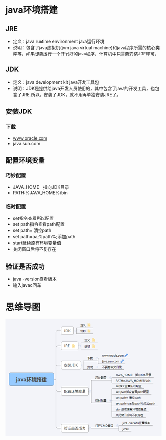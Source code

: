 # java环境搭建
## JRE
- 定义：java runtime environment java运行环境
- 说明：包含了java虚拟机(jvm java virtual machine)和java程序所需的核心类库等。如果想要运行一个开发好的java程序，计算机中只需要安装JRE即可。

## JDK
- 定义：java development kit java开发工具包
- 说明：JDK是提供给java开发人员使用的，其中包含了java的开发工具，也包含了JRE.所以，安装了JDK，就不用再单独安装JRE了。

## 安装JDK
### 下载
- www.oracle.com
- java.sun.com

## 配置环境变量
### 巧妙配置
- JAVA_HOME：指向JDK目录
- PATH:%JAVA_HOME%\bin

### 临时配置
- set指令查看所以配置
- set path指令查看path配置
- set path= 清空path
- set path=aa;%path%;添加path
- start延续原有环境变量值
- 关闭窗口后将不复存在

## 验证是否成功
- java -version查看版本
- 输入javac回车

# 思维导图
![](../../imgs/chapter01/03java环境搭建.png)